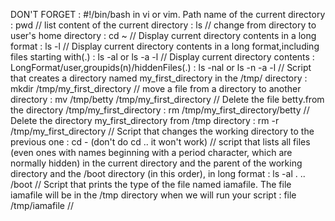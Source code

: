 DON'T FORGET : #!/bin/bash in vi or vim.
Path name of the current directory : pwd //
list content of the current directory : ls //
change from directory to user's home directory : cd ~ //
Display current directory contents in a long format : ls -l //
Display current directory contents in a long format,including files starting with(.) : ls -al or ls -a -l //
Display current directory contents : LongFormat/user,groupids(n)/hiddenFiles(.) : ls -nal or ls -n -a -l //
Script that creates a directory named my_first_directory in the /tmp/ directory : mkdir /tmp/my_first_directory //
move a file from a directory to another directory : mv /tmp/betty /tmp/my_first_directory //
Delete the file betty.from the directory /tmp/my_first_directory : rm /tmp/my_first_directory/betty //
Delete the directory my_first_directory from /tmp directory : rm -r /tmp/my_first_directory //
Script that changes the working directory to the previous one : cd - (don't do cd .. it won't work) //
script that lists all files (even ones with names beginning with a period character, which are normally hidden) in the current directory and the parent of the working directory and the /boot directory (in this order), in long format : ls -al . .. /boot //
Script that prints the type of the file named iamafile. The file iamafile will be in the /tmp directory when we will run your script : file /tmp/iamafile //


